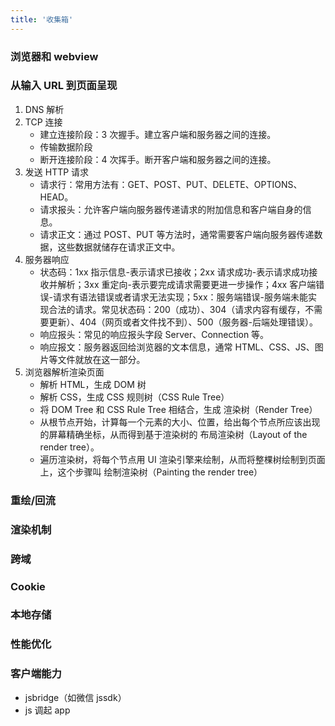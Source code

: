 ```yaml
---
title: '收集箱'
---
```


### 浏览器和 webview

### 从输入 URL 到页面呈现

1. DNS 解析
2. TCP 连接
   - 建立连接阶段：3 次握手。建立客户端和服务器之间的连接。
   - 传输数据阶段
   - 断开连接阶段：4 次挥手。断开客户端和服务器之间的连接。
3. 发送 HTTP 请求
   - 请求行：常用方法有：GET、POST、PUT、DELETE、OPTIONS、HEAD。
   - 请求报头：允许客户端向服务器传递请求的附加信息和客户端自身的信息。
   - 请求正文：通过 POST、PUT 等方法时，通常需要客户端向服务器传递数据，这些数据就储存在请求正文中。
4. 服务器响应
   - 状态码：1xx 指示信息-表示请求已接收；2xx 请求成功-表示请求成功接收并解析；3xx 重定向-表示要完成请求需要更进一步操作；4xx 客户端错误-请求有语法错误或者请求无法实现；5xx：服务端错误-服务端未能实现合法的请求。常见状态码：200（成功）、304（请求内容有缓存，不需要更新）、404（网页或者文件找不到）、500（服务器-后端处理错误）。
   - 响应报头：常见的响应报头字段 Server、Connection 等。
   - 响应报文：服务器返回给浏览器的文本信息，通常 HTML、CSS、JS、图片等文件就放在这一部分。
5. 浏览器解析渲染页面
   - 解析 HTML，生成 DOM 树
   - 解析 CSS，生成 CSS 规则树（CSS Rule Tree）
   - 将 DOM Tree 和 CSS Rule Tree 相结合，生成 渲染树（Render Tree）
   - 从根节点开始，计算每一个元素的大小、位置，给出每个节点所应该出现的屏幕精确坐标，从而得到基于渲染树的 布局渲染树（Layout of the render tree）。
   - 遍历渲染树，将每个节点用 UI 渲染引擎来绘制，从而将整棵树绘制到页面上，这个步骤叫 绘制渲染树（Painting the render tree）


### 重绘/回流
### 渲染机制
### 跨域
### Cookie
### 本地存储
### 性能优化
### 客户端能力

- jsbridge（如微信 jssdk）
- js 调起 app
